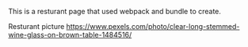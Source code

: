 This is a resturant page that used webpack and bundle to create.

Resturant picture https://www.pexels.com/photo/clear-long-stemmed-wine-glass-on-brown-table-1484516/